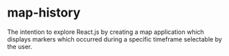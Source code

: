 # map-history

The intention to explore React.js by creating a map application which displays markers which occurred during a specific timeframe selectable by the user.
